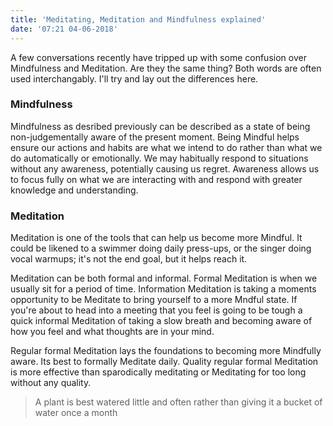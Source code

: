 ```yaml
---
title: 'Meditating, Meditation and Mindfulness explained'
date: '07:21 04-06-2018'
---
```


A few conversations recently have tripped up with some confusion over Mindfulness and Meditation. Are they the same thing? Both words are often used interchangably. I'll try and lay out the differences here.

### Mindfulness
Mindfulness as desribed previously can be described as a state of being non-judgementally aware of the present moment. Being Mindful helps ensure our actions and habits are what we intend to do rather than what we do automatically or emotionally. We may habitually respond to situations without any awareness, potentially causing us regret. Awareness allows us to focus fully on what we are interacting with and respond with greater knowledge and understanding.

### Meditation
Meditation is one of the tools that can help us become more Mindful. It could be likened to a swimmer doing daily press-ups, or the singer doing vocal warmups; it's not the end goal, but it helps reach it. 

Meditation can be both formal and informal. Formal Meditation is when we usually sit for a period of time. Information Meditation is taking a moments opportunity to be Meditate to bring yourself to a more Mndful state. If you're about to head into a meeting that you feel is going to be tough a quick informal Meditation of taking a slow breath and becoming aware of how you feel and what thoughts are in your mind.

Regular formal Meditation lays the foundations to becoming more Mindfully aware. Its best to formally Meditate daily. Quality regular formal Meditation is more effective than sparodically meditating or Meditating for too long without any quality. 
> A plant is best watered little and often rather than giving it a bucket of water once a month